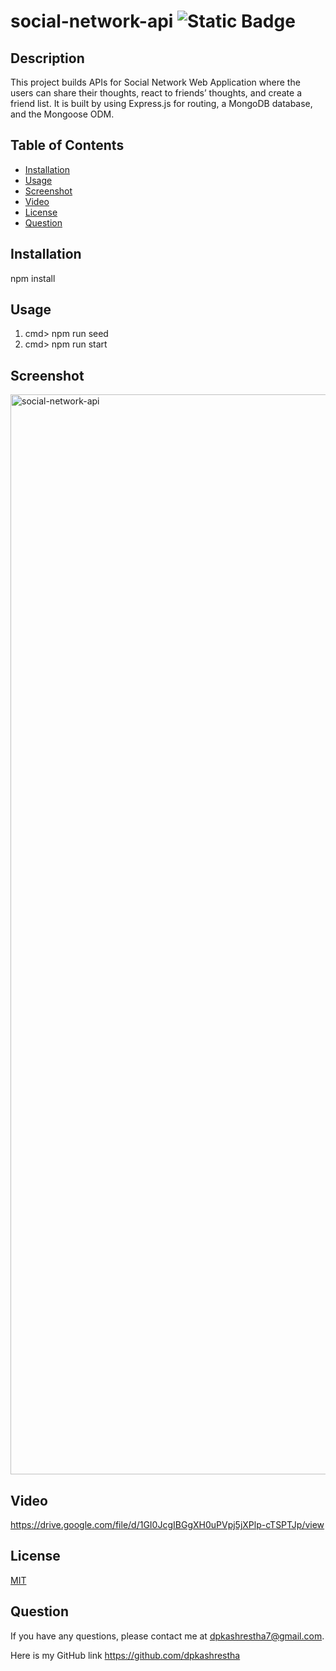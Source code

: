   
# social-network-api ![Static Badge](https://img.shields.io/badge/license-MIT-blue)


## Description 

This project builds APIs for Social Network Web Application where the users can share their thoughts, react to friends’ thoughts, and create a friend list. It is built by using Express.js for routing, a MongoDB database, and the Mongoose ODM. 

## Table of Contents 

- [Installation](#installation)
- [Usage](#usage)
- [Screenshot](#screenshot)
- [Video](#video)
- [License](#license)
- [Question](#question)

## Installation 

npm install

## Usage 

1. cmd> npm run seed
2. cmd> npm run start

## Screenshot
<img width="1728" alt="social-network-api" src="https://github.com/dpkashrestha/social-network-api/assets/142865374/59980217-d34c-49d7-ae0b-5642bb2eb0f2">


## Video
https://drive.google.com/file/d/1GI0JcgIBGgXH0uPVpj5jXPlp-cTSPTJp/view

## License 

<a href=https://opensource.org/licenses/MIT>MIT</a>

## Question 

If you have any questions, please contact me at dpkashrestha7@gmail.com.

Here is my GitHub link 
https://github.com/dpkashrestha
